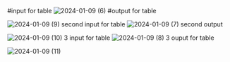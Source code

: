 #input for table
![2024-01-09 (6)](https://github.com/neelusuresh/calculationproject/assets/107986986/138627ba-2877-406a-9770-1fb809b0cf93)
#output for table

![2024-01-09 (9)](https://github.com/neelusuresh/calculationproject/assets/107986986/48339fc7-a09a-4603-93cb-e52af55e24bb)
second input for table
![2024-01-09 (7)](https://github.com/neelusuresh/calculationproject/assets/107986986/ab2adbb3-f2ea-4044-bfdb-0b29aaad522f)
second output

![2024-01-09 (10)](https://github.com/neelusuresh/calculationproject/assets/107986986/60cff1e2-3cb8-498f-9747-20b0524f460a)
3 input for table
![2024-01-09 (8)](https://github.com/neelusuresh/calculationproject/assets/107986986/9c8fc558-6070-41c6-8201-9330582fdc30)
3 ouput for table

![2024-01-09 (11)](https://github.com/neelusuresh/calculationproject/assets/107986986/cfee3d02-58b4-411f-8b34-16d5d01653fa)
